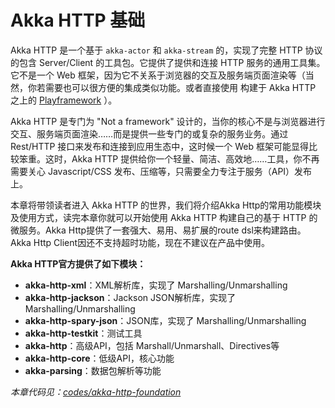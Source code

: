 # Akka HTTP 基础

Akka HTTP 是一个基于 `akka-actor` 和 `akka-stream` 的，实现了完整 HTTP 协议的包含 Server/Client 的工具包。它提供了提供和连接 HTTP
服务的通用工具集。它不是一个 Web 框架，因为它不关系于浏览器的交互及服务端页面渲染等（当然，你若需要也可以很方便的集成类似功能。或者直接使用
构建于 Akka HTTP 之上的 [Playframework](https://playframework.com/) ）。

Akka HTTP 是专门为 "Not a framework" 设计的，当你的核心不是与浏览器进行交互、服务端页面渲染……而是提供一些专门的或复杂的服务业务。通过 
Rest/HTTP 接口来发布和连接到应用生态中，这时候一个 Web 框架可能显得比较笨重。这时，Akka HTTP 提供给你一个轻量、简洁、高效地……工具，你不再
需要关心 Javascript/CSS 发布、压缩等，只需要全力专注于服务（API）发布上。

本章将带领读者进入 Akka HTTP 的世界，我们将介绍Akka Http的常用功能模块及使用方式，读完本章你就可以开始使用 Akka HTTP 构建自己的基于 HTTP 
的微服务。Akka Http提供了一套强大、易用、易扩展的route dsl来构建路由。Akka Http Client因还不支持超时功能，现在不建议在产品中使用。

**Akka HTTP官方提供了如下模块：**

- **akka-http-xml**：XML解析库，实现了 Marshalling/Unmarshalling
- **akka-http-jackson**：Jackson JSON解析库，实现了 Marshalling/Unmarshalling
- **akka-http-spary-json**：JSON库，实现了 Marshalling/Unmarshalling
- **akka-http-testkit**：测试工具
- **akka-http**：高级API，包括 Marshall/Unmarshall、Directives等
- **akka-http-core**：低级API，核心功能
- **akka-parsing**：数据包解析等功能

*本章代码见：[codes/akka-http-foundation](https://github.com/yangbajing/scala-web-development/tree/master/codes/akka-http-foundation)*

